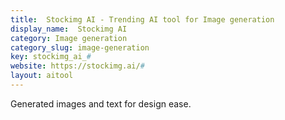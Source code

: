 ```yaml
---
title:  Stockimg AI - Trending AI tool for Image generation
display_name:  Stockimg AI
category: Image generation
category_slug: image-generation
key: stockimg_ai_#
website: https://stockimg.ai/#
layout: aitool
---
```


Generated images and text for design ease.
